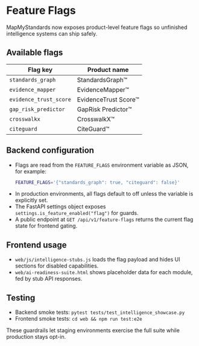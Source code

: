 # Feature Flags

MapMyStandards now exposes product-level feature flags so unfinished intelligence systems can ship safely.

## Available flags

| Flag key | Product name |
| --- | --- |
| `standards_graph` | StandardsGraph™ |
| `evidence_mapper` | EvidenceMapper™ |
| `evidence_trust_score` | EvidenceTrust Score™ |
| `gap_risk_predictor` | GapRisk Predictor™ |
| `crosswalkx` | CrosswalkX™ |
| `citeguard` | CiteGuard™ |

## Backend configuration

* Flags are read from the `FEATURE_FLAGS` environment variable as JSON, for example:
  ```bash
  FEATURE_FLAGS='{"standards_graph": true, "citeguard": false}'
  ```
* In production environments, all flags default to off unless the variable is explicitly set.
* The FastAPI settings object exposes `settings.is_feature_enabled("flag")` for guards.
* A public endpoint at `GET /api/v1/feature-flags` returns the current flag state for frontend gating.

## Frontend usage

* `web/js/intelligence-stubs.js` loads the flag payload and hides UI sections for disabled capabilities.
* `web/ai-readiness-suite.html` shows placeholder data for each module, fed by stub API responses.

## Testing

* Backend smoke tests: `pytest tests/test_intelligence_showcase.py`
* Frontend smoke tests: `cd web && npm run test:e2e`

These guardrails let staging environments exercise the full suite while production stays opt-in.
